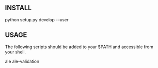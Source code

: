 ## INSTALL

python setup.py develop --user

## USAGE

The following scripts should be added to your $PATH and accessible from your shell.

ale
ale-validation
